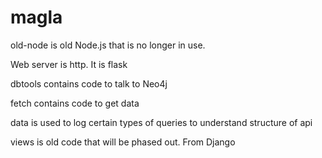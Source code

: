 magla
=====
old-node is old Node.js that is no longer in use.

Web server is http. It is flask

dbtools contains code to talk to Neo4j

fetch contains code to get data

data is used to log certain types of queries to understand structure of api

views is old code that will be phased out. From Django

